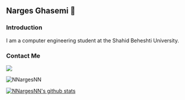 ## Narges Ghasemi 🐾

### Introduction

I am a computer engineering student at the Shahid Beheshti University. 



### Contact Me

[![](https://img.shields.io/badge/-ghaseminarges79@gmail.com-black?style=for-the-badge&logo=gmail)](mailto:ghaseminarges79@gmail.com)


<img src="https://github-readme-stats.vercel.app/api/top-langs/?username=NNargesNN&layout=compact&langs_count=8" alt="NNargesNN" /> </p>

[![NNargesNN's github stats](https://github-readme-stats.vercel.app/api?username=NNargesNN&count_private=true&show_icons=true&theme=midnight-purple)](https://github.com/anuraghazra/github-readme-stats)
